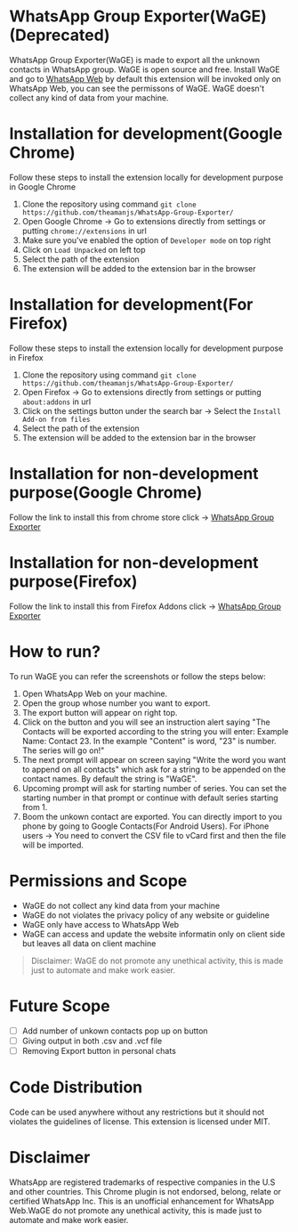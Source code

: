 # WhatsApp Group Exporter(WaGE) (Deprecated)

WhatsApp Group Exporter(WaGE) is made to export all the unknown contacts in WhatsApp group. WaGE is open source and free. Install WaGE and go to [WhatsApp Web](https://web.whatsapp.com) by default this extension will be invoked only on WhatsApp Web, you can see the permissons of WaGE. WaGE doesn't collect any kind of data from your machine.

# Installation for development(Google Chrome) 
Follow these steps to install the extension locally for development purpose in Google Chrome
1. Clone the repository using command `git clone https://github.com/theamanjs/WhatsApp-Group-Exporter/`
2. Open Google Chrome -> Go to extensions directly from settings or putting `chrome://extensions` in url
3. Make sure you've enabled the option of `Developer mode` on top right
4. Click on `Load Unpacked` on left top
5. Select the path of the extension
6. The extension will be added to the extension bar in the browser

# Installation for development(For Firefox)
Follow these steps to install the extension locally for development purpose in Firefox
1. Clone the repository using command `git clone https://github.com/theamanjs/WhatsApp-Group-Exporter/`
2. Open Firefox -> Go to extensions directly from settings or putting `about:addons` in url
3. Click on the settings button under the search bar -> Select the `Install Add-on from files`
4. Select the path of the extension
5. The extension will be added to the extension bar in the browser

# Installation for non-development purpose(Google Chrome)
Follow the link to install this from chrome store click -> [WhatsApp Group Exporter](https://chrome.google.com/webstore/detail/whatsapp-group-exporter/hddmefgpojdbpphfcpmecabdfhieahpl?hl=en)

# Installation for non-development purpose(Firefox)
Follow the link to install this from Firefox Addons click -> [WhatsApp Group Exporter](https://addons.mozilla.org/en-US/firefox/addon/whatsapp-group-exporter/)

# How to run?
To run WaGE you can refer the screenshots or follow the steps below:
1. Open WhatsApp Web on your machine.
2. Open the group whose number you want to export.
3. The export button will appear on right top.
4. Click on the button and you will see an instruction alert saying "The Contacts will be exported according to the string you will enter: Example Name: Contact 23. In the example "Content" is word, "23" is number. The series will go on!"
5. The next prompt will appear on screen saying "Write the word you want to append on all contacts" which ask for a string to be appended on the contact names. By default the string is "WaGE".
6. Upcoming prompt will ask for starting number of series. You can set the starting number in that prompt or continue with default series starting from 1.
7. Boom the unkown contact are exported. You can directly import to you phone by going to Google Contacts(For Android Users). For iPhone users -> You need to convert the CSV file to vCard first and then the file will be imported.

# Permissions and Scope
* WaGE do not collect any kind data from your machine
* WaGE do not violates the privacy policy of any website or guideline
* WaGE only have access to WhatsApp Web
* WaGE can access and update the website informatin only on client side but leaves all data on client machine

> Disclaimer: WaGE do not promote any unethical activity, this is made just to automate and make work easier.

# Future Scope
- [ ] Add number of unkown contacts pop up on button
- [ ] Giving output in both .csv and .vcf file
- [ ] Removing Export button in personal chats

# Code Distribution 
Code can be used anywhere without any restrictions but it should not violates the guidelines of license. This extension is licensed under MIT.

# Disclaimer
WhatsApp are registered trademarks of respective companies in the U.S and other countries. This Chrome plugin is not endorsed, belong, relate or certified WhatsApp Inc. This is an unofficial enhancement for WhatsApp Web.WaGE do not promote any unethical activity, this is made just to automate and make work easier.
